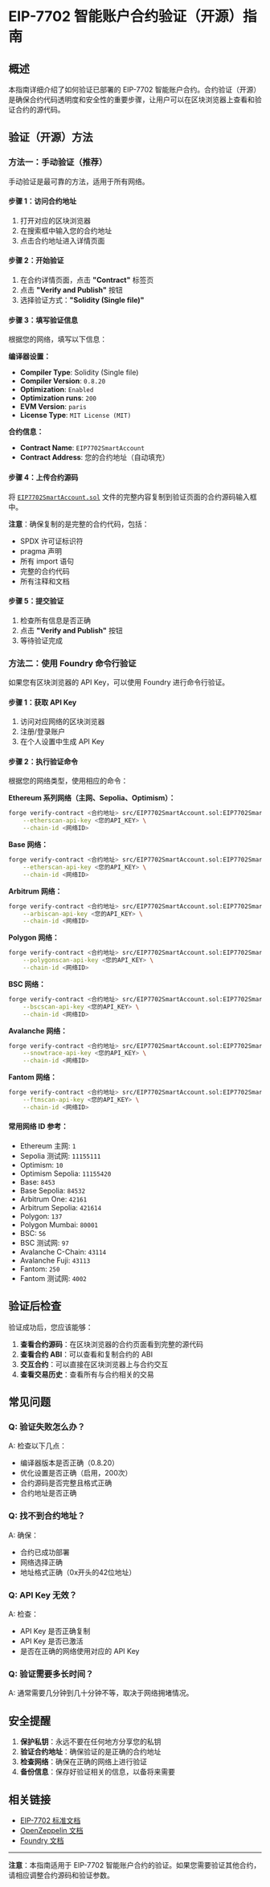 # EIP-7702 智能账户合约验证（开源）指南

## 概述

本指南详细介绍了如何验证已部署的 EIP-7702 智能账户合约。合约验证（开源）是确保合约代码透明度和安全性的重要步骤，让用户可以在区块浏览器上查看和验证合约的源代码。

## 验证（开源）方法

### 方法一：手动验证（推荐）

手动验证是最可靠的方法，适用于所有网络。

#### 步骤 1：访问合约地址
1. 打开对应的区块浏览器
2. 在搜索框中输入您的合约地址
3. 点击合约地址进入详情页面

#### 步骤 2：开始验证
1. 在合约详情页面，点击 **"Contract"** 标签页
2. 点击 **"Verify and Publish"** 按钮
3. 选择验证方式：**"Solidity (Single file)"**

#### 步骤 3：填写验证信息
根据您的网络，填写以下信息：

**编译器设置：**
- **Compiler Type**: Solidity (Single file)
- **Compiler Version**: `0.8.20`
- **Optimization**: `Enabled`
- **Optimization runs**: `200`
- **EVM Version**: `paris`
- **License Type**: `MIT License (MIT)`

**合约信息：**
- **Contract Name**: `EIP7702SmartAccount`
- **Contract Address**: 您的合约地址（自动填充）

#### 步骤 4：上传合约源码
将 [`EIP7702SmartAccount.sol`](src/EIP7702SmartAccount.sol) 文件的完整内容复制到验证页面的合约源码输入框中。

**注意**：确保复制的是完整的合约代码，包括：
- SPDX 许可证标识符
- pragma 声明
- 所有 import 语句
- 完整的合约代码
- 所有注释和文档

#### 步骤 5：提交验证
1. 检查所有信息是否正确
2. 点击 **"Verify and Publish"** 按钮
3. 等待验证完成

### 方法二：使用 Foundry 命令行验证

如果您有区块浏览器的 API Key，可以使用 Foundry 进行命令行验证。

#### 步骤 1：获取 API Key
1. 访问对应网络的区块浏览器
2. 注册/登录账户
3. 在个人设置中生成 API Key

#### 步骤 2：执行验证命令
根据您的网络类型，使用相应的命令：

**Ethereum 系列网络（主网、Sepolia、Optimism）：**
```bash
forge verify-contract <合约地址> src/EIP7702SmartAccount.sol:EIP7702SmartAccount \
    --etherscan-api-key <您的API_KEY> \
    --chain-id <网络ID>
```

**Base 网络：**
```bash
forge verify-contract <合约地址> src/EIP7702SmartAccount.sol:EIP7702SmartAccount \
    --etherscan-api-key <您的API_KEY> \
    --chain-id <网络ID>
```

**Arbitrum 网络：**
```bash
forge verify-contract <合约地址> src/EIP7702SmartAccount.sol:EIP7702SmartAccount \
    --arbiscan-api-key <您的API_KEY> \
    --chain-id <网络ID>
```

**Polygon 网络：**
```bash
forge verify-contract <合约地址> src/EIP7702SmartAccount.sol:EIP7702SmartAccount \
    --polygonscan-api-key <您的API_KEY> \
    --chain-id <网络ID>
```

**BSC 网络：**
```bash
forge verify-contract <合约地址> src/EIP7702SmartAccount.sol:EIP7702SmartAccount \
    --bscscan-api-key <您的API_KEY> \
    --chain-id <网络ID>
```

**Avalanche 网络：**
```bash
forge verify-contract <合约地址> src/EIP7702SmartAccount.sol:EIP7702SmartAccount \
    --snowtrace-api-key <您的API_KEY> \
    --chain-id <网络ID>
```

**Fantom 网络：**
```bash
forge verify-contract <合约地址> src/EIP7702SmartAccount.sol:EIP7702SmartAccount \
    --ftmscan-api-key <您的API_KEY> \
    --chain-id <网络ID>
```

#### 常用网络 ID 参考：
- Ethereum 主网: `1`
- Sepolia 测试网: `11155111`
- Optimism: `10`
- Optimism Sepolia: `11155420`
- Base: `8453`
- Base Sepolia: `84532`
- Arbitrum One: `42161`
- Arbitrum Sepolia: `421614`
- Polygon: `137`
- Polygon Mumbai: `80001`
- BSC: `56`
- BSC 测试网: `97`
- Avalanche C-Chain: `43114`
- Avalanche Fuji: `43113`
- Fantom: `250`
- Fantom 测试网: `4002`

## 验证后检查

验证成功后，您应该能够：

1. **查看合约源码**：在区块浏览器的合约页面看到完整的源代码
2. **查看合约 ABI**：可以查看和复制合约的 ABI
3. **交互合约**：可以直接在区块浏览器上与合约交互
4. **查看交易历史**：查看所有与合约相关的交易

## 常见问题

### Q: 验证失败怎么办？
A: 检查以下几点：
- 编译器版本是否正确（0.8.20）
- 优化设置是否正确（启用，200次）
- 合约源码是否完整且格式正确
- 合约地址是否正确

### Q: 找不到合约地址？
A: 确保：
- 合约已成功部署
- 网络选择正确
- 地址格式正确（0x开头的42位地址）

### Q: API Key 无效？
A: 检查：
- API Key 是否正确复制
- API Key 是否已激活
- 是否在正确的网络使用对应的 API Key

### Q: 验证需要多长时间？
A: 通常需要几分钟到几十分钟不等，取决于网络拥堵情况。

## 安全提醒

1. **保护私钥**：永远不要在任何地方分享您的私钥
2. **验证合约地址**：确保验证的是正确的合约地址
3. **检查网络**：确保在正确的网络上进行验证
4. **备份信息**：保存好验证相关的信息，以备将来需要

## 相关链接

- [EIP-7702 标准文档](https://eips.ethereum.org/EIPS/eip-7702)
- [OpenZeppelin 文档](https://docs.openzeppelin.com/)
- [Foundry 文档](https://book.getfoundry.sh/)

---

**注意**：本指南适用于 EIP-7702 智能账户合约的验证。如果您需要验证其他合约，请相应调整合约源码和验证参数。
